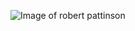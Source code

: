 ![Image of robert pattinson](https://media.thetab.com/blogs.dir/90/files/2020/10/eiddclywsamofb9-819x1024.jpeg)
